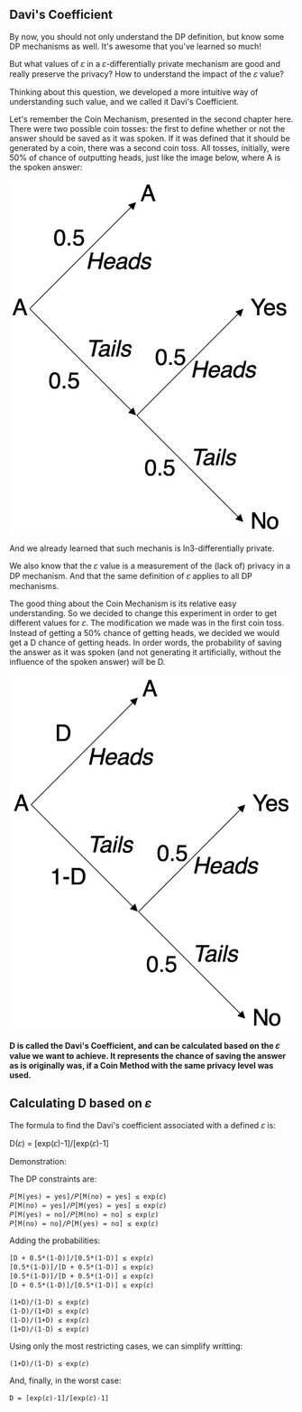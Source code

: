 ## Davi's Coefficient

By now, you should not only understand the DP definition, but know some DP mechanisms as well. It's awesome that you've learned so much!

But what values of 𝜀 in a 𝜀-differentially private mechanism are good and really preserve the privacy? How to understand the impact of the 𝜀 value?

Thinking about this question, we developed a more intuitive way of understanding such value, and we called it Davi's Coefficient.

Let's remember the Coin Mechanism, presented in the second chapter here. There were two possible coin tosses: the first to define whether or not the answer should be saved as it was spoken. If it was defined that it should be generated by a coin, there was a second coin toss. All tosses, initially, were 50% of chance of outputting heads, just like the image below, where A is the spoken answer:

![](images/coinProbability.png)

And we already learned that such mechanis is ln3-differentially private.

We also know that the 𝜀 value is a measurement of the (lack of) privacy in a DP mechanism. And that the same definition of 𝜀 applies to all DP mechanisms.

The good thing about the Coin Mechanism is its relative easy understanding. So we decided to change this experiment in order to get different values for 𝜀. The modification we made was in the first coin toss. Instead of getting a 50% chance of getting heads, we decided we would get a D chance of getting heads. In order words, the probability of saving the answer as it was spoken (and not generating it artificially, without the influence of the spoken answer) will be D.

![](images/daviProbability.png)

**D is called the Davi's Coefficient, and can be calculated based on the 𝜀 value we want to achieve. It represents the chance of saving the answer as is originally was, if a Coin Method with the same privacy level was used.**

## Calculating D based on 𝜀

The formula to find the Davi's coefficient associated with a defined 𝜀 is:

D(𝜀) = [exp(𝜀)-1]/[exp(𝜀)-1]

Demonstration:

The DP constraints are:
```
𝑃[M(yes) = yes]/𝑃[M(no) = yes] ≤ exp(𝜀)
𝑃[M(no) = yes]/𝑃[M(yes) = yes] ≤ exp(𝜀)
𝑃[M(yes) = no]/𝑃[M(no) = no] ≤ exp(𝜀)
𝑃[M(no) = no]/𝑃[M(yes) = no] ≤ exp(𝜀)
```
Adding the probabilities:
```
[D + 0.5*(1-D)]/[0.5*(1-D)] ≤ exp(𝜀)
[0.5*(1-D)]/[D + 0.5*(1-D)] ≤ exp(𝜀)
[0.5*(1-D)]/[D + 0.5*(1-D)] ≤ exp(𝜀)
[D + 0.5*(1-D)]/[0.5*(1-D)] ≤ exp(𝜀)
```
```
(1+D)/(1-D) ≤ exp(𝜀)
(1-D)/(1+D) ≤ exp(𝜀)
(1-D)/(1+D) ≤ exp(𝜀)
(1+D)/(1-D) ≤ exp(𝜀)
```
Using only the most restricting cases, we can simplify writting:
```
(1+D)/(1-D) ≤ exp(𝜀)
```

And, finally, in the worst case:
```
D = [exp(𝜀)-1]/[exp(𝜀)-1]
```

